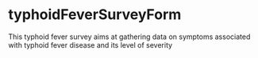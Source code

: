# typhoidFeverSurveyForm
This typhoid fever survey aims at gathering data on symptoms associated with typhoid fever disease and its level of severity
